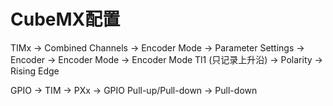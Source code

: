 # CubeMX配置
TIMx -> Combined Channels -> Encoder Mode
     -> Parameter Settings -> Encoder -> Encoder Mode -> Encoder Mode Tl1 (只记录上升沿)
                                      -> Polarity -> Rising Edge

GPIO -> TIM -> PXx -> GPIO Pull-up/Pull-down -> Pull-down
